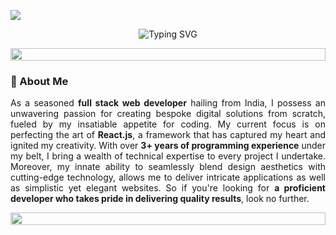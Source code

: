 <!--Portada-->
![](https://github.com/halfrost/halfrost/blob/master/icons/header_.png)

<!--letras-->
<p align="center">
  <img src="https://readme-typing-svg.demolab.com?font=Noto+Sans&weight=600&pause=1000&color=F76F0C&center=true&vCenter=true&width=435&lines=I'm+juan" alt="Typing SVG">
</p>


<img src="https://i.imgur.com/dBaSKWF.gif" height="20" width="100%">
<!-- about me-->

### 🚀 About Me

<!--img src="https://i.imgur.com/dBaSKWF.gif" height="20" width="100%"-->
<!--content-->
<p align="justify" align="left">As a seasoned <b>full stack web developer</b> hailing from India, I possess an unwavering passion for creating bespoke digital solutions from scratch, fueled by my insatiable appetite for coding. My current focus is on perfecting the art of <b>React.js</b>, a framework that has captured my heart and ignited my creativity. With over <b>3+ years of programming experience</b> under my belt, I bring a wealth of technical expertise to every project I undertake. Moreover, my innate ability to seamlessly blend design aesthetics with cutting-edge technology, allows me to deliver intricate applications as well as simplistic yet elegant websites. So if you're looking for <b>a proficient developer who takes pride in delivering quality results</b>, look no further.</p>

<!--img align="right" alt="GIF" height="80" width="auto" src="https://media.giphy.com/media/836HiJc7pgzy8iNXCn/giphy.gif" /-->

<img src="https://i.imgur.com/dBaSKWF.gif" height="20" width="100%">
